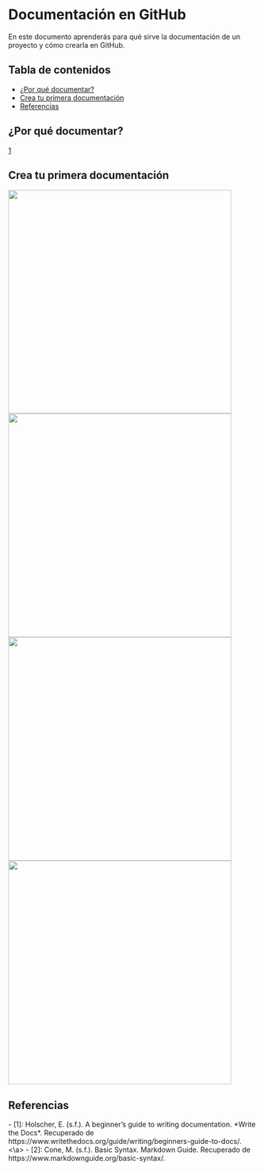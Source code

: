 # Documentación en GitHub
En este documento aprenderás para qué sirve la documentación de un proyecto y cómo crearla en GitHub.


## Tabla de contenidos
* [¿Por qué documentar?](#¿por-que-documentar?)
* [Crea tu primera documentación](#crea-tu-primera-documentación)
* [Referencias](#referencias)


## ¿Por qué documentar?

[1](#[1])

## Crea tu primera documentación


<img src="https://github.com/fcalod/Parcial1/blob/main/Imágenes/1.PNG" width="450">


<img src="https://github.com/fcalod/Parcial1/blob/main/Imágenes/2.PNG" width="450">


<img src="https://github.com/fcalod/Parcial1/blob/main/Imágenes/3.PNG" width="450">


<img src="https://github.com/fcalod/Parcial1/blob/main/Imágenes/4.PNG" width="450">






## Referencias
  <a name="[1]">
- [1]: Holscher, E. (s.f.). A beginner’s guide to writing documentation. *Write the Docs*. Recuperado de https://www.writethedocs.org/guide/writing/beginners-guide-to-docs/.
  <\a>
- [2]: Cone, M. (s.f.). Basic Syntax. Markdown Guide. Recuperado de https://www.markdownguide.org/basic-syntax/.
